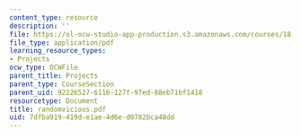 ```yaml
---
content_type: resource
description: ''
file: https://ol-ocw-studio-app-production.s3.amazonaws.com/courses/18-996-random-matrix-theory-and-its-applications-spring-2004/7dfba919419de1ae4d6ed0782bca48dd_randomvicious.pdf
file_type: application/pdf
learning_resource_types:
- Projects
ocw_type: OCWFile
parent_title: Projects
parent_type: CourseSection
parent_uid: 92226527-6116-127f-97ed-88eb71bf1418
resourcetype: Document
title: randomvicious.pdf
uid: 7dfba919-419d-e1ae-4d6e-d0782bca48dd
---
```

